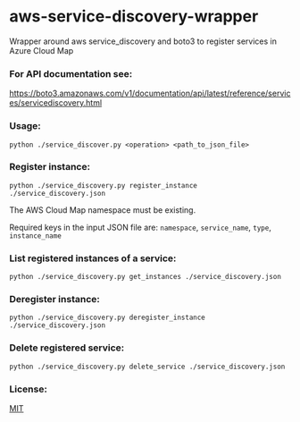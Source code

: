 aws-service-discovery-wrapper
=============================

Wrapper around aws service_discovery and boto3 to register services in Azure Cloud Map

### For API documentation see:
https://boto3.amazonaws.com/v1/documentation/api/latest/reference/services/servicediscovery.html

### Usage:
```python ./service_discover.py <operation> <path_to_json_file>```

### Register instance:
```python ./service_discovery.py register_instance ./service_discovery.json```

The AWS Cloud Map namespace must be existing.

Required keys in the input JSON file are: `namespace`, `service_name`, `type`, `instance_name`

### List registered instances of a service:
```python ./service_discovery.py get_instances ./service_discovery.json```

### Deregister instance:
```python ./service_discovery.py deregister_instance ./service_discovery.json```

### Delete registered service:
```python ./service_discovery.py delete_service ./service_discovery.json```


### License:
[MIT](./LICENSE)

